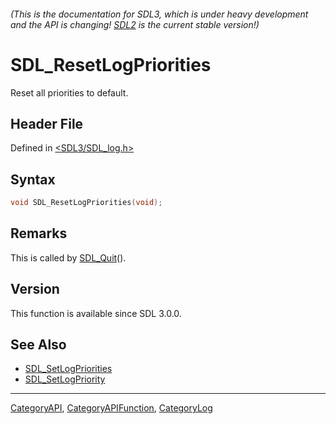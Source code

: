 ###### (This is the documentation for SDL3, which is under heavy development and the API is changing! [SDL2](https://wiki.libsdl.org/SDL2/) is the current stable version!)
# SDL_ResetLogPriorities

Reset all priorities to default.

## Header File

Defined in [<SDL3/SDL_log.h>](https://github.com/libsdl-org/SDL/blob/main/include/SDL3/SDL_log.h)

## Syntax

```c
void SDL_ResetLogPriorities(void);

```

## Remarks

This is called by [SDL_Quit](SDL_Quit)().

## Version

This function is available since SDL 3.0.0.

## See Also

- [SDL_SetLogPriorities](SDL_SetLogPriorities)
- [SDL_SetLogPriority](SDL_SetLogPriority)

----
[CategoryAPI](CategoryAPI), [CategoryAPIFunction](CategoryAPIFunction), [CategoryLog](CategoryLog)

